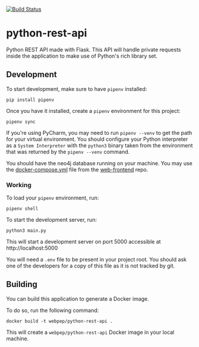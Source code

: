 [![Build Status](https://ci.moonstar-x.dev/job/github-webpeptide/job/python-rest-api/job/master/badge/icon)](https://ci.moonstar-x.dev/job/github-webpeptide/job/python-rest-api/job/master/)

# python-rest-api

Python REST API made with Flask. This API will handle private requests inside the application to make use of Python's
rich library set.

## Development

To start development, make sure to have `pipenv` installed:

```text
pip install pipenv
```

Once you have it installed, create a `pipenv` environment for this project:

```text
pipenv sync
```

If you're using PyCharm, you may need to run `pipenv --venv` to get the path for your virtual environment. You should
configure your Python interpreter as a `System Interpreter` with the `python3` binary taken from the environment that was
returned by the `pipenv --venv` command.

You should have the neo4j database running on your machine. You may use the [docker-compose.yml](https://github.com/WebPeptide/web-frontend/blob/master/dev/docker-compose.yml)
file from the [web-frontend](https://github.com/WebPeptide/web-frontend) repo.

### Working

To load your `pipenv` environment, run:

```text
pipenv shell
```

To start the development server, run:

```text
python3 main.py
```

This will start a development server on port 5000 accessible at http://localhost:5000

You will need a `.env` file to be present in your project root. You should ask one of the developers for a copy of
this file as it is not tracked by git.

## Building

You can build this application to generate a Docker image.

To do so, run the following command:

```text
docker build -t webpep/python-rest-api .
```

This will create a `webpep/python-rest-api` Docker image in your local machine.
